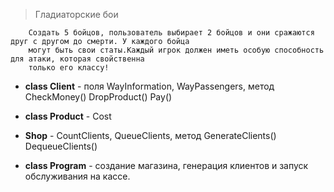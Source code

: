 ﻿> Гладиаторские бои

        Создать 5 бойцов, пользователь выбирает 2 бойцов и они сражаются друг с другом до смерти. У каждого бойца
        могут быть свои статы.Каждый игрок должен иметь особую способность для атаки, которая свойственна
        только его классу!

* **class Client** - поля WayInformation, WayPassengers, метод CheckMoney() DropProduct() Pay()

* **class Product** - Cost

* **Shop** - CountClients, QueueClients, метод GenerateClients() DequeueClients()

* **class Program** - создание магазина, генерация клиентов и запуск обслуживания на кассе.



